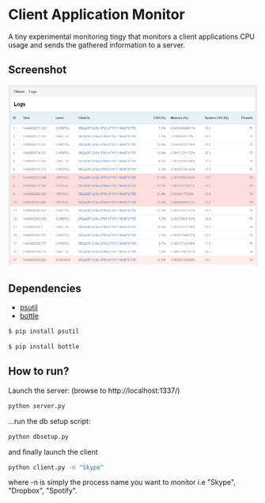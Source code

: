 # Client Application Monitor

A tiny experimental monitoring tingy that monitors a client applications CPU usage and sends the gathered information to a server.

## Screenshot
![Screenshot](https://raw.githubusercontent.com/Skivis/client-app-monitor/master/server/screenshot.png)

## Dependencies

 - [psutil](https://pythonhosted.org/psutil/)
 - [bottle](http://bottlepy.org/)

```bash
$ pip install psutil
```

```bash
$ pip install bottle
```

## How to run?

Launch the server: (browse to http://localhost:1337/)
```bash
python server.py
```
...run the db setup script:
```bash
python dbsetup.py
```
and finally launch the client

```bash
python client.py -n "Skype"
```
where -n is simply the process name you want to monitor i.e "Skype", "Dropbox", "Spotify".
